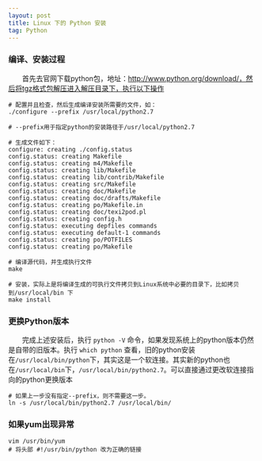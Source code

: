 ```yaml
---
layout: post
title: Linux 下的 Python 安装
tag: Python
---
```


### 编译、安装过程  
　　首先去官网下载python包，地址：http://www.python.org/download/，然后将tgz格式包解压进入解压目录下，执行以下操作
```
# 配置并且检查，然后生成编译安装所需要的文件，如：
./configure --prefix /usr/local/python2.7

# --prefix用于指定python的安装路径于/usr/local/python2.7

# 生成文件如下：
configure: creating ./config.status
config.status: creating Makefile
config.status: creating m4/Makefile
config.status: creating lib/Makefile
config.status: creating lib/contrib/Makefile
config.status: creating src/Makefile
config.status: creating doc/Makefile
config.status: creating doc/drafts/Makefile
config.status: creating po/Makefile.in
config.status: creating doc/texi2pod.pl
config.status: creating config.h
config.status: executing depfiles commands
config.status: executing default-1 commands
config.status: creating po/POTFILES
config.status: creating po/Makefile

# 编译源代码，并生成执行文件
make

# 安装，实际上是将编译生成的可执行文件拷贝到Linux系统中必要的目录下，比如拷贝到/usr/local/bin 下
make install
```

### 更换Python版本
　　完成上述安装后，执行 `python -V` 命令，如果发现系统上的python版本仍然是自带的旧版本。执行 `which python` 查看，旧的python安装在`/usr/local/bin/python`下，其实这是一个软连接。其实新的python也在`/usr/local/bin`下，`/usr/local/bin/python2.7`。可以直接通过更改软连接指向的python更换版本
```
# 如果上一步没有指定--prefix，则不需要这一步。
ln -s /usr/local/bin/python2.7 /usr/local/bin/
```

### 如果yum出现异常
```
vim /usr/bin/yum
# 将头部 #!/usr/bin/python 改为正确的链接
```

